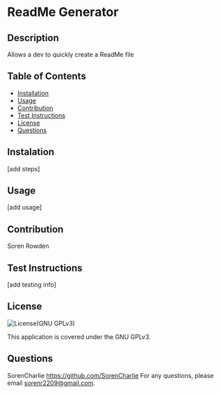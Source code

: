 
# ReadMe Generator

## Description
Allows a dev to quickly create a ReadMe file

## Table of Contents
- [Installation](#installation)
- [Usage](#usage)
- [Contribution](#contribution)
- [Test Instructions](#test-instructions)
- [License](#license)
- [Questions](#questions)

## Instalation
[add steps]

## Usage
[add usage]

## Contribution
Soren Rowden

## Test Instructions
[add testing info]

## License
![License](https://img.shields.io/badge/License-GPLv3-blue.svg)(GNU GPLv3)

This application is covered under the GNU GPLv3.

## Questions
SorenCharlie https://github.com/SorenCharlie 
For any questions, please email sorenr2209@gmail.com.
